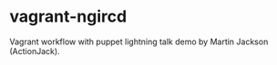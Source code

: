 vagrant-ngircd
=============

Vagrant workflow with puppet lightning talk demo by Martin Jackson (ActionJack).
